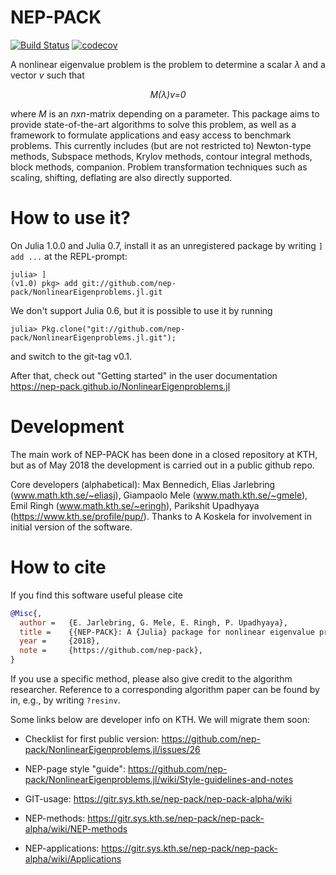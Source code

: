 # NEP-PACK

[![Build Status](https://img.shields.io/travis/nep-pack/NonlinearEigenproblems.jl.svg)](https://travis-ci.org/nep-pack/NonlinearEigenproblems.jl)
[![codecov](https://img.shields.io/codecov/c/github/nep-pack/NonlinearEigenproblems.jl.svg?label=codecov)](https://codecov.io/gh/nep-pack/NonlinearEigenproblems.jl)

A nonlinear eigenvalue problem is the problem to determine a scalar *λ* and a vector *v* such that
*<p align="center">M(λ)v=0</p>*
where *M* is an *nxn*-matrix depending on a parameter. This package aims to provide state-of-the-art algorithms to solve this problem, as well as a framework to formulate applications and easy access to benchmark problems. This currently includes (but are not restricted to) Newton-type methods, Subspace methods, Krylov methods, contour integral methods, block methods, companion. Problem transformation techniques such as scaling, shifting, deflating are also directly supported.  

# How to use it?

On Julia 1.0.0 and Julia 0.7, install it as an unregistered package by writing `] add ...` at the REPL-prompt:
```
julia> ]
(v1.0) pkg> add git://github.com/nep-pack/NonlinearEigenproblems.jl.git
```

We don't support Julia 0.6, but it is possible to use it by running
```
julia> Pkg.clone("git://github.com/nep-pack/NonlinearEigenproblems.jl.git");
```
and switch to the git-tag v0.1.

After that, check out "Getting started" in the user documentation
https://nep-pack.github.io/NonlinearEigenproblems.jl


# Development

The main work of NEP-PACK has been done in a closed repository at KTH, but as of May 2018 the development is carried out in a public github repo.

Core developers (alphabetical): Max Bennedich, Elias Jarlebring (www.math.kth.se/~eliasj), Giampaolo Mele (www.math.kth.se/~gmele), Emil Ringh (www.math.kth.se/~eringh), Parikshit Upadhyaya (https://www.kth.se/profile/pup/). Thanks to A Koskela for involvement in initial version of the software.

# How to cite

If you find this software useful please cite

```bibtex
@Misc{,
  author = 	 {E. Jarlebring, G. Mele, E. Ringh, P. Upadhyaya},
  title = 	 {{NEP-PACK}: A {Julia} package for nonlinear eigenvalue problems},
  year = 	 {2018},
  note = 	 {https://github.com/nep-pack},
}
```
If you use a specific method, please also give credit to the algorithm researcher.
Reference to a corresponding algorithm paper can be found by in, e.g., by writing `?resinv`.

Some links below are developer info on KTH. We will migrate them soon:


* Checklist for first public version: https://github.com/nep-pack/NonlinearEigenproblems.jl/issues/26

* NEP-page style "guide": https://github.com/nep-pack/NonlinearEigenproblems.jl/wiki/Style-guidelines-and-notes

* GIT-usage: https://gitr.sys.kth.se/nep-pack/nep-pack-alpha/wiki

* NEP-methods: https://gitr.sys.kth.se/nep-pack/nep-pack-alpha/wiki/NEP-methods

* NEP-applications: https://gitr.sys.kth.se/nep-pack/nep-pack-alpha/wiki/Applications
